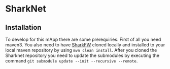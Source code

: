 # SharkNet

## Installation

To develop for this mApp there are some prerequiries. First of all you need maven3. You also need to have [SharkFW](https://github.com/SharedKnowledge/SharkFW) cloned locally and installed to your local maven repository by using `mvn clean install`.
After you cloned the Sharknet repository you need to update the submodules by executing the command `git submodule update --init --recursive --remote`.
